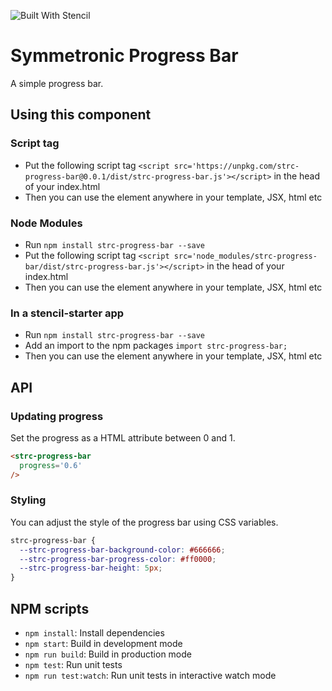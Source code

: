 ![Built With Stencil](https://img.shields.io/badge/-Built%20With%20Stencil-16161d.svg?logo=data%3Aimage%2Fsvg%2Bxml%3Bbase64%2CPD94bWwgdmVyc2lvbj0iMS4wIiBlbmNvZGluZz0idXRmLTgiPz4KPCEtLSBHZW5lcmF0b3I6IEFkb2JlIElsbHVzdHJhdG9yIDE5LjIuMSwgU1ZHIEV4cG9ydCBQbHVnLUluIC4gU1ZHIFZlcnNpb246IDYuMDAgQnVpbGQgMCkgIC0tPgo8c3ZnIHZlcnNpb249IjEuMSIgaWQ9IkxheWVyXzEiIHhtbG5zPSJodHRwOi8vd3d3LnczLm9yZy8yMDAwL3N2ZyIgeG1sbnM6eGxpbms9Imh0dHA6Ly93d3cudzMub3JnLzE5OTkveGxpbmsiIHg9IjBweCIgeT0iMHB4IgoJIHZpZXdCb3g9IjAgMCA1MTIgNTEyIiBzdHlsZT0iZW5hYmxlLWJhY2tncm91bmQ6bmV3IDAgMCA1MTIgNTEyOyIgeG1sOnNwYWNlPSJwcmVzZXJ2ZSI%2BCjxzdHlsZSB0eXBlPSJ0ZXh0L2NzcyI%2BCgkuc3Qwe2ZpbGw6I0ZGRkZGRjt9Cjwvc3R5bGU%2BCjxwYXRoIGNsYXNzPSJzdDAiIGQ9Ik00MjQuNywzNzMuOWMwLDM3LjYtNTUuMSw2OC42LTkyLjcsNjguNkgxODAuNGMtMzcuOSwwLTkyLjctMzAuNy05Mi43LTY4LjZ2LTMuNmgzMzYuOVYzNzMuOXoiLz4KPHBhdGggY2xhc3M9InN0MCIgZD0iTTQyNC43LDI5Mi4xSDE4MC40Yy0zNy42LDAtOTIuNy0zMS05Mi43LTY4LjZ2LTMuNkgzMzJjMzcuNiwwLDkyLjcsMzEsOTIuNyw2OC42VjI5Mi4xeiIvPgo8cGF0aCBjbGFzcz0ic3QwIiBkPSJNNDI0LjcsMTQxLjdIODcuN3YtMy42YzAtMzcuNiw1NC44LTY4LjYsOTIuNy02OC42SDMzMmMzNy45LDAsOTIuNywzMC43LDkyLjcsNjguNlYxNDEuN3oiLz4KPC9zdmc%2BCg%3D%3D&colorA=16161d&style=flat-square)

# Symmetronic Progress Bar

A simple progress bar.

## Using this component

### Script tag

- Put the following script tag `<script src='https://unpkg.com/strc-progress-bar@0.0.1/dist/strc-progress-bar.js'></script>` in the head of your index.html
- Then you can use the element anywhere in your template, JSX, html etc

### Node Modules

- Run `npm install strc-progress-bar --save`
- Put the following script tag `<script src='node_modules/strc-progress-bar/dist/strc-progress-bar.js'></script>` in the head of your index.html
- Then you can use the element anywhere in your template, JSX, html etc

### In a stencil-starter app

- Run `npm install strc-progress-bar --save`
- Add an import to the npm packages `import strc-progress-bar;`
- Then you can use the element anywhere in your template, JSX, html etc

## API

### Updating progress

Set the progress as a HTML attribute between 0 and 1.

```html
<strc-progress-bar
  progress='0.6'
/>
```

### Styling

You can adjust the style of the progress bar using CSS variables.

```css
strc-progress-bar {
  --strc-progress-bar-background-color: #666666;
  --strc-progress-bar-progress-color: #ff0000;
  --strc-progress-bar-height: 5px;
}
```

## NPM scripts

- `npm install`: Install dependencies
- `npm start`: Build in development mode
- `npm run build`: Build in production mode
- `npm test`: Run unit tests
- `npm run test:watch`: Run unit tests in interactive watch mode
